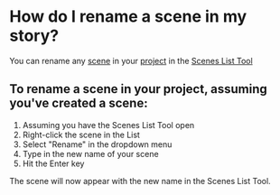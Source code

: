 # How do I rename a scene in my story?
You can rename any [scene]() in your [project]() in the [Scenes List Tool]()

## To rename a scene in your project, assuming you've created a scene:

1. Assuming you have the Scenes List Tool open
2. Right-click the scene in the List
3. Select "Rename" in the dropdown menu
4. Type in the new name of your scene
5. Hit the Enter key

The scene will now appear with the new name in the Scenes List Tool.